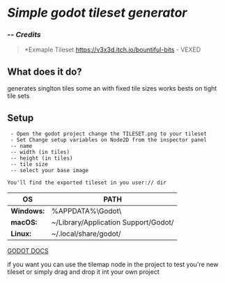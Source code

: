 
# *Simple godot tileset generator*

### -- *Credits*
> *Exmaple Tileset https://v3x3d.itch.io/bountiful-bits - VEXED

## What does it do?
generates singlton tiles some an with fixed tile sizes
works bests on tight tile sets

## **Setup**

```
 - Open the godot project change the TILESET.png to your tileset
 - Set Change setup variables on Node2D from the inspector panel
 -- name
 -- width (in tiles)
 -- height (in tiles)
 -- tile size
 -- select your base image
```

```
You'll find the exported tileset in you user:// dir
```
| OS | PATH |
| ------ | ------ |
| **Windows:** | %APPDATA%\Godot\
| **macOS:** | ~/Library/Application Support/Godot/
| **Linux:** | ~/.local/share/godot/
[GODOT DOCS][PlGd]


if you want you can use the tilemap node in the project to test you're new tileset or simply drag and drop it int your own project



   [PlGd]: <https://docs.godotengine.org/en/3.4/tutorials/io/data_paths.html>
